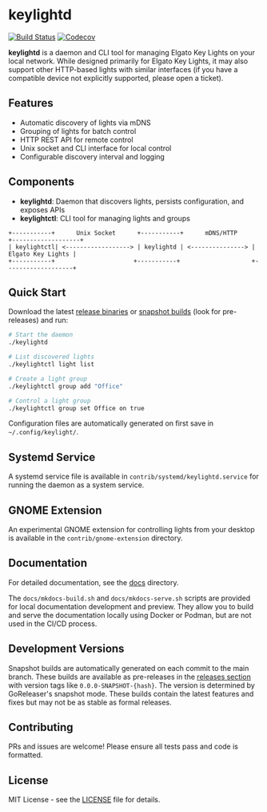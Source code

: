 # keylightd

[![Build Status](https://github.com/jmylchreest/keylightd/actions/workflows/release.yml/badge.svg)](https://github.com/jmylchreest/keylightd/actions)
[![Codecov](https://codecov.io/gh/jmylchreest/keylightd/branch/main/graph/badge.svg)](https://codecov.io/gh/jmylchreest/keylightd)

**keylightd** is a daemon and CLI tool for managing Elgato Key Lights on your local network. While designed primarily for Elgato Key Lights, it may also support other HTTP-based lights with similar interfaces (if you have a compatible device not explicitly supported, please open a ticket).

## Features
- Automatic discovery of lights via mDNS
- Grouping of lights for batch control
- HTTP REST API for remote control
- Unix socket and CLI interface for local control
- Configurable discovery interval and logging

## Components
- **keylightd**: Daemon that discovers lights, persists configuration, and exposes APIs
- **keylightctl**: CLI tool for managing lights and groups

```
+-----------+      Unix Socket      +-----------+      mDNS/HTTP      +-------------------+
| keylightctl| <------------------> | keylightd | <---------------> | Elgato Key Lights |
+-----------+                      +-----------+                    +-------------------+
```

## Quick Start

Download the latest [release binaries](https://github.com/jmylchreest/keylightd/releases) or [snapshot builds](https://github.com/jmylchreest/keylightd/releases) (look for pre-releases) and run:

```bash
# Start the daemon
./keylightd

# List discovered lights
./keylightctl light list

# Create a light group
./keylightctl group add "Office"

# Control a light group
./keylightctl group set Office on true
```

Configuration files are automatically generated on first save in `~/.config/keylight/`.

## Systemd Service
A systemd service file is available in `contrib/systemd/keylightd.service` for running the daemon as a system service.

## GNOME Extension
An experimental GNOME extension for controlling lights from your desktop is available in the `contrib/gnome-extension` directory.

## Documentation
For detailed documentation, see the [docs](./docs) directory.

The `docs/mkdocs-build.sh` and `docs/mkdocs-serve.sh` scripts are provided for local documentation development and preview. They allow you to build and serve the documentation locally using Docker or Podman, but are not used in the CI/CD process.

## Development Versions

Snapshot builds are automatically generated on each commit to the main branch. These builds are available as pre-releases in the [releases section](https://github.com/jmylchreest/keylightd/releases) with version tags like `0.0.0-SNAPSHOT-{hash}`. The version is determined by GoReleaser's snapshot mode. These builds contain the latest features and fixes but may not be as stable as formal releases.

## Contributing
PRs and issues are welcome! Please ensure all tests pass and code is formatted.

## License
MIT License - see the [LICENSE](LICENSE) file for details.

